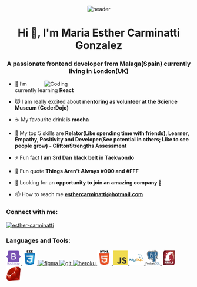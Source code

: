 <p align="center"><img alt="header" src="https://i.imgur.com/sSjQzno.gif"></p>
<h1 align="center">Hi 👋, I'm Maria Esther Carminatti Gonzalez</h1>
<h3 align="center">A passionate frontend developer from Malaga(Spain) currently living in London(UK)</h3>
<img align="right" alt="Coding" width="400" src="https://c.tenor.com/Veb0zgKwKH8AAAAC/persona5-futaba-sakura.gif">

- 🌱 I’m currently learning **React**

- 😻 I am really excited about **mentoring as volunteer at the Science Museum (CoderDojo)**

- ☕ My favourite drink is **mocha**

- 💪 My top 5 skills are **Relator(Like spending time with friends), Learner, Empathy, Positivity and Developer(See potential in others; Like to see people grow) -     CliftonStrengths Assessment**

- ⚡ Fun fact **I am 3rd Dan black belt in Taekwondo**

- 🤣 Fun quote **Things Aren't Always #000 and #FFF**

- 🔎 Looking for an **opportunity to join an amazing company 🌼**

- 📫 How to reach me **esthercarminatti@hotmail.com**

<h3 align="left">Connect with me:</h3>
<p align="left">
<a href="https://linkedin.com/in/esther-carminatti" target="blank"><img align="center" src="https://raw.githubusercontent.com/rahuldkjain/github-profile-readme-generator/master/src/images/icons/Social/linked-in-alt.svg" alt="esther-carminatti" height="30" width="40" /></a>
</p>

<h3 align="left">Languages and Tools:</h3>
<p align="left"> <a href="https://getbootstrap.com" target="_blank" rel="noreferrer"> <img src="https://raw.githubusercontent.com/devicons/devicon/master/icons/bootstrap/bootstrap-plain-wordmark.svg" alt="bootstrap" width="40" height="40"/> </a> <a href="https://www.w3schools.com/css/" target="_blank" rel="noreferrer"> <img src="https://raw.githubusercontent.com/devicons/devicon/master/icons/css3/css3-original-wordmark.svg" alt="css3" width="40" height="40"/> </a> <a href="https://www.figma.com/" target="_blank" rel="noreferrer"> <img src="https://www.vectorlogo.zone/logos/figma/figma-icon.svg" alt="figma" width="40" height="40"/> </a> <a href="https://git-scm.com/" target="_blank" rel="noreferrer"> <img src="https://www.vectorlogo.zone/logos/git-scm/git-scm-icon.svg" alt="git" width="40" height="40"/> </a> <a href="https://heroku.com" target="_blank" rel="noreferrer"> <img src="https://www.vectorlogo.zone/logos/heroku/heroku-icon.svg" alt="heroku" width="40" height="40"/> </a> <a href="https://www.w3.org/html/" target="_blank" rel="noreferrer"> <img src="https://raw.githubusercontent.com/devicons/devicon/master/icons/html5/html5-original-wordmark.svg" alt="html5" width="40" height="40"/> </a> <a href="https://developer.mozilla.org/en-US/docs/Web/JavaScript" target="_blank" rel="noreferrer"> <img src="https://raw.githubusercontent.com/devicons/devicon/master/icons/javascript/javascript-original.svg" alt="javascript" width="40" height="40"/> </a> <a href="https://www.mysql.com/" target="_blank" rel="noreferrer"> <img src="https://raw.githubusercontent.com/devicons/devicon/master/icons/mysql/mysql-original-wordmark.svg" alt="mysql" width="40" height="40"/> </a> <a href="https://www.postgresql.org" target="_blank" rel="noreferrer"> <img src="https://raw.githubusercontent.com/devicons/devicon/master/icons/postgresql/postgresql-original-wordmark.svg" alt="postgresql" width="40" height="40"/> </a> <a href="https://rubyonrails.org" target="_blank" rel="noreferrer"> <img src="https://raw.githubusercontent.com/devicons/devicon/master/icons/rails/rails-original-wordmark.svg" alt="rails" width="40" height="40"/> </a> <a href="https://www.ruby-lang.org/en/" target="_blank" rel="noreferrer"> <img src="https://raw.githubusercontent.com/devicons/devicon/master/icons/ruby/ruby-original.svg" alt="ruby" width="40" height="40"/> </a> </p>

